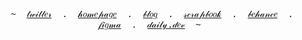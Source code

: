 <p align="center">
<samp>
  &nbsp;~&nbsp; <a href="https://x.com/regisrex">𝓉𝓌𝒾𝓉𝓉𝑒𝓇</a> &nbsp;.&nbsp;
<a href="https://regisndizihiwe.me">𝒽𝑜𝓂𝑒𝓅𝒶𝑔𝑒</a> &nbsp;.&nbsp;
<a href="https://regisndizihiwe.me/blog">𝒷𝓁𝑜𝑔</a> &nbsp;.&nbsp;
<a href="https://scrapbook.hackclub.com/regisrex">𝓈𝒸𝓇𝒶𝓅𝒷𝑜𝑜𝓀</a> &nbsp;.&nbsp;
<a href="https://behance.net/nregis">𝒷𝑒𝒽𝒶𝓃𝒸𝑒</a> &nbsp;.&nbsp;
<a href="https://www.figma.com/@ndizihiweregis">𝒻𝒾𝑔𝓂𝒶</a> &nbsp;.&nbsp;
<a href="https://app.daily.dev/ndizihiwe">𝒹𝒶𝒾𝓁𝓎.𝒹𝑒𝓋</a> &nbsp;~&nbsp;
  
</samp>
</p>
